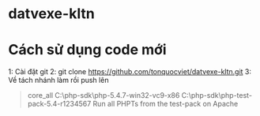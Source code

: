 # datvexe-kltn
# Cách sử dụng code mới

1: Cài đặt git
2: git clone https://github.com/tonquocviet/datvexe-kltn.git
3: Về tách nhánh làm rồi push lên

> core_all C:\php-sdk\php-5.4.7-win32-vc9-x86 C:\php-sdk\php-test-pack-5.4-r1234567
Run all PHPTs from the test-pack on Apache
